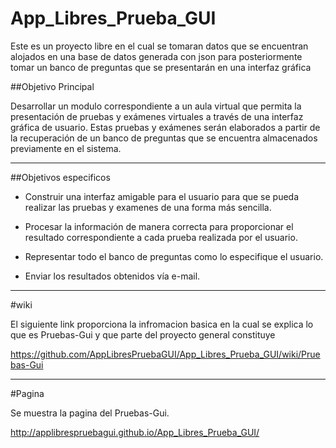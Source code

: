 # App_Libres_Prueba_GUI
Este es un proyecto libre en el cual se tomaran datos que se encuentran alojados en una base de datos generada con json para posteriormente tomar un banco de preguntas que se presentarán en una interfaz gráfica


##Objetivo Principal

Desarrollar un modulo correspondiente a un aula virtual que permita la presentación de pruebas y  exámenes virtuales a través de una interfaz gráfica de usuario. Estas pruebas y exámenes  serán elaborados a partir de la recuperación de un banco de preguntas que se encuentra almacenados previamente en el sistema.   

***
##Objetivos especificos

- Construir una interfaz amigable para el usuario para que se pueda realizar las pruebas y examenes de una forma más sencilla.

- Procesar la información de manera correcta para proporcionar el resultado correspondiente a cada prueba realizada por el usuario.

- Representar todo el banco de preguntas como lo especifique el usuario.

- Enviar los resultados obtenidos vía e-mail.

***
#wiki

El siguiente link proporciona la infromacion basica en la cual se explica lo que es Pruebas-Gui y que parte del proyecto general constituye

https://github.com/AppLibresPruebaGUI/App_Libres_Prueba_GUI/wiki/Pruebas-Gui

***
#Pagina 

Se muestra la pagina del Pruebas-Gui.

http://applibrespruebagui.github.io/App_Libres_Prueba_GUI/




